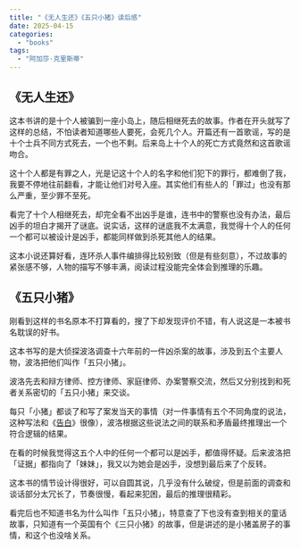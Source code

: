 ```yaml
---
title: "《无人生还》《五只小猪》读后感"
date: 2025-04-15
categories: 
  - "books"
tags: 
  - "阿加莎·克里斯蒂"
---
```


## 《无人生还》

这本书讲的是十个人被骗到一座小岛上，随后相继死去的故事。作者在开头就写了这样的总结，不怕读者知道哪些人要死，会死几个人。开篇还有一首歌谣，写的是十个士兵不同方式死去，一个也不剩。后来岛上十个人的死亡方式竟然和这首歌谣吻合。  
  
这十个人都是有罪之人，光是记这十个人的名字和他们犯下的罪行，都难倒了我，我要不停地往前翻看，才能让他们对号入座。其实他们有些人的「罪过」也没有那么严重，至少罪不至死。  
  
看完了十个人相继死去，却完全看不出凶手是谁，连书中的警察也没有办法，最后凶手的坦白才揭开了谜底。说实话，这样的谜底我不太满意，我觉得十个人的任何一个都可以被设计是凶手，都能同样做到杀死其他人的结果。  
  
这本小说还算好看，连环杀人事件编排得比较别致（但是有些刻意），不过故事的紧张感不够，人物的描写不够丰满，阅读过程没能完全体会到推理的乐趣。

## 《五只小猪》

刚看到这样的书名原本不打算看的，搜了下却发现评价不错，有人说这是一本被书名耽误的好书。  
  
这本书写的是大侦探波洛调查十六年前的一件凶杀案的故事，涉及到五个主要人物，波洛把他们叫作「五只小猪」。  
  
波洛先去和辩方律师、控方律师、家庭律师、办案警察交流，然后又分别找到和死者关系密切的「五只小猪」来交谈。  
  
每只「小猪」都谈了和写了案发当天的事情（对一件事情有五个不同角度的说法，这种写法和《[告白](https://www.jfsay.com/archives/2246.html)》很像），波洛根据这些说法之间的联系和矛盾最终推理出一个符合逻辑的结果。  
  
在看的时候我觉得这五个人中的任何一个都可以是凶手，都值得怀疑。后来波洛把「证据」都指向了「妹妹」，我又以为她会是凶手，没想到最后来了个反转。  
  
这本书的情节设计得很好，可以自圆其说，几乎没有什么破绽，但是前面的调查和谈话部分太冗长了，节奏很慢，看起来犯困，最后的推理很精彩。  
  
看完后也不知道书名为什么叫作「五只小猪」，特意查了下也没有查到相关的童话故事，只知道有一个英国有个《三只小猪》的故事，但是讲述的是小猪盖房子的事情，和这个也没啥关系。
